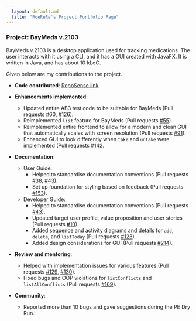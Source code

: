 ```yaml
---
  layout: default.md
  title: "RoeReRe's Project Portfolio Page"
---
```


### Project: BayMeds v.2103

BayMeds v.2103 is a desktop application used for tracking medications. The user interacts with it using a CLI, and it has a GUI created with JavaFX. It is written in Java, and has about 10 kLoC.

Given below are my contributions to the project.

* **Code contributed**: [RepoSense link](https://nus-cs2103-ay2324s1.github.io/tp-dashboard/?search=roerere&breakdown=true)

* **Enhancements implemented**:
  * Updated entire AB3 test code to be suitable for BayMeds (Pull requests [\#60](), [\#126]()).
  * Reimplemented `list` feature for BayMeds (Pull requests [\#55]()).
  * Reimplemented entire frontend to allow for a modern and clean GUI that automatically scales with screen resolution (Pull requests [\#91]()).
  * Enhanced GUI to look differently when `take` and `untake` were implemented (Pull requests [\#142]().

* **Documentation**:
  * User Guide:
    * Helped to standardise documentation conventions (Pull requests [\#38](), [\#43]()).
    * Set up foundation for styling based on feedback (Pull requests [\#153]()).
  * Developer Guide:
    * Helped to standardise documentation conventions (Pull requests [\#43]()).
    * Updated target user profile, value proposition and user stories (Pull requests [\#10]()).
    * Added sequence and activity diagrams and details for `add`, `delete`, and `listToday` (Pull requests [\#123]()).
    * Added design considerations for GUI (Pull requests [\#214]()).

* **Review and mentoring**:
  * Helped with implementation issues for various features (Pull requests [\#129](), [\#130]()).
  * Fixed bugs and OOP violations for `listConflicts` and `listAllConflicts` (Pull requests [\#169]()).

* **Community**:
  * Reported more than 10 bugs and gave suggestions during the PE Dry Run.

